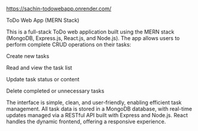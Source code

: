 https://sachin-todowebapp.onrender.com/

ToDo Web App (MERN Stack)

This is a full-stack ToDo web application built using the MERN stack (MongoDB, Express.js, React.js, and Node.js). The app allows users to perform complete CRUD operations on their tasks:

Create new tasks

Read and view the task list

Update task status or content

Delete completed or unnecessary tasks

The interface is simple, clean, and user-friendly, enabling efficient task management. All task data is stored in a MongoDB database, with real-time updates managed via a RESTful API built with Express and Node.js. React handles the dynamic frontend, offering a responsive experience.
